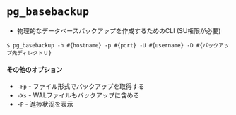# `pg_basebackup`
- 物理的なデータベースバックアップを作成するためのCLI (SU権限が必要)

```
$ pg_basebackup -h #{hostname} -p #{port} -U #{username} -D #{バックアップ先ディレクトリ}
```

#### その他のオプション
- `-Fp` - ファイル形式でバックアップを取得する
- `-Xs` - WALファイルもバックアップに含める
- `-P`  - 進捗状況を表示
